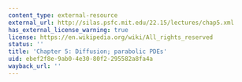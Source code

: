 ```yaml
---
content_type: external-resource
external_url: http://silas.psfc.mit.edu/22.15/lectures/chap5.xml
has_external_license_warning: true
license: https://en.wikipedia.org/wiki/All_rights_reserved
status: ''
title: 'Chapter 5: Diffusion; parabolic PDEs'
uid: ebef2f8e-9ab0-4e30-80f2-295582a8fa4a
wayback_url: ''
---
```

